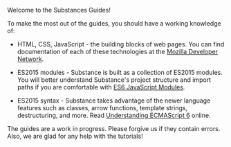 Welcome to the Substances Guides!

To make the most out of the guides, you should have a working knowledge of:

- HTML, CSS, JavaScript - the building blocks of web pages. You can find documentation of each of these technologies at the [Mozilla Developer Network](https://developer.mozilla.org/en-US/docs/Web).

- ES2015 modules - Substance is built as a collection of ES2015 modules. You will better understand Substance's project structure and import paths if you are comfortable with [ES6 JavaScript Modules](http://jsmodules.io/).

- ES2015 syntax - Substance takes advantage of the newer language features such as classes, arrow functions, template strings, destructuring, and more. Read [Understanding ECMAScript 6](https://leanpub.com/understandinges6/read) online.

The guides are a work in progress. Please forgive us if they contain errors. Also, we are glad for any help with the tutorials!
